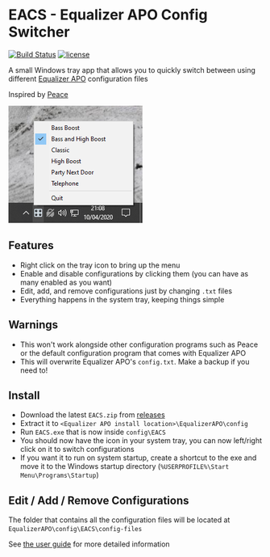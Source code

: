 # EACS - Equalizer APO Config Switcher

[![Build Status](https://github.com/psidex/EACS/workflows/Go%20Build/badge.svg)](https://github.com/psidex/EACS/actions)
[![license](https://img.shields.io/github/license/psidex/EACS.svg)](./LICENSE)

A small Windows tray app that allows you to quickly switch between using different [Equalizer APO](https://sourceforge.net/projects/equalizerapo/) configuration files

Inspired by [Peace](https://sourceforge.net/projects/peace-equalizer-apo-extension/)

![screenshot](screenshot.png)

## Features

- Right click on the tray icon to bring up the menu
- Enable and disable configurations by clicking them (you can have as many enabled as you want)
- Edit, add, and remove configurations just by changing `.txt` files
- Everything happens in the system tray, keeping things simple

## Warnings

- This won't work alongside other configuration programs such as Peace or the default configuration program that comes with Equalizer APO
- This will overwrite Equalizer APO's `config.txt`. Make a backup if you need to!

## Install

- Download the latest `EACS.zip` from [releases](https://github.com/psidex/EACS/releases/latest)
- Extract it to `<Equalizer APO install location>\EqualizerAPO\config`
- Run `EACS.exe` that is now inside `config\EACS`
- You should now have the icon in your system tray, you can now left/right click on it to switch configurations
- If you want it to run on system startup, create a shortcut to the exe and move it to the Windows startup directory (`%USERPROFILE%\Start Menu\Programs\Startup`)

## Edit / Add / Remove Configurations

The folder that contains all the configuration files will be located at `EqualizerAPO\config\EACS\config-files`

See [the user guide](./GUIDE.md) for more detailed information

